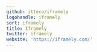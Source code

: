 ```yaml
---
github: itteco/iframely
logohandle: iframely
sort: iframely
title: Iframely
twitter: iframely
website: 'https://iframely.com/'
---
```

